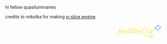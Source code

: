 hi fellow quasiluminaries

credits to mikolka for making [p-slice engine](https://github.com/Psych-Slice/P-Slice)


<p align="right">
  <img src="https://raw.githubusercontent.com/bobbydeluxe/bobbydeluxe/refs/heads/main/logo.png" width="150">
</p>